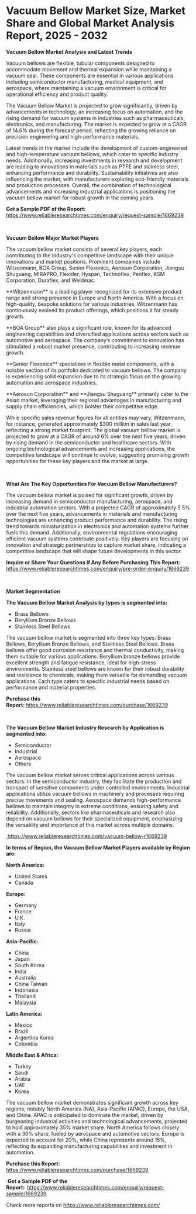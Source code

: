 <p><h1>Vacuum Bellow Market Size, Market Share and Global Market Analysis Report, 2025 - 2032</h1></p><p><strong>Vacuum Bellow Market Analysis and Latest Trends</strong></p>
<p><p>Vacuum bellows are flexible, tubular components designed to accommodate movement and thermal expansion while maintaining a vacuum seal. These components are essential in various applications including semiconductor manufacturing, medical equipment, and aerospace, where maintaining a vacuum environment is critical for operational efficiency and product quality. </p><p>The Vacuum Bellow Market is projected to grow significantly, driven by advancements in technology, an increasing focus on automation, and the rising demand for vacuum systems in industries such as pharmaceuticals, electronics, and manufacturing. The market is expected to grow at a CAGR of 14.6% during the forecast period, reflecting the growing reliance on precision engineering and high-performance materials.</p><p>Latest trends in the market include the development of custom-engineered and high-temperature vacuum bellows, which cater to specific industry needs. Additionally, increasing investments in research and development are leading to innovations in materials such as PTFE and stainless steel, enhancing performance and durability. Sustainability initiatives are also influencing the market, with manufacturers exploring eco-friendly materials and production processes. Overall, the combination of technological advancements and increasing industrial applications is positioning the vacuum bellow market for robust growth in the coming years.</p></p>
<p><strong>Get a Sample PDF of the Report:&nbsp;</strong> <a href="https://www.reliableresearchtimes.com/enquiry/request-sample/1669239?utm_campaign=3034&utm_medium=2&utm_source=Github&utm_content=ia&utm_term=08042025&utm_id=vacuum-bellow">https://www.reliableresearchtimes.com/enquiry/request-sample/1669239</a></p>
<p>&nbsp;</p>
<p><strong>Vacuum Bellow Major Market Players</strong></p>
<p><p>The vacuum bellow market consists of several key players, each contributing to the industry's competitive landscape with their unique innovations and market positions. Prominent companies include Witzenmann, BOA Group, Senior Flexonics, Aerosun Corporation, Jiangsu Shuguang, MIRAPRO, Flexider, Hyspan, Technoflex, Penflex, KSM Corporation, Duraflex, and Weldmac.</p><p>**Witzenmann** is a leading player recognized for its extensive product range and strong presence in Europe and North America. With a focus on high-quality, bespoke solutions for various industries, Witzenmann has continuously evolved its product offerings, which positions it for steady growth.</p><p>**BOA Group** also plays a significant role, known for its advanced engineering capabilities and diversified applications across sectors such as automotive and aerospace. The company’s commitment to innovation has stimulated a robust market presence, contributing to increasing revenue growth.</p><p>**Senior Flexonics** specializes in flexible metal components, with a notable section of its portfolio dedicated to vacuum bellows. The company is experiencing solid expansion due to its strategic focus on the growing automation and aerospace industries.</p><p>**Aerosun Corporation** and **Jiangsu Shuguang** primarily cater to the Asian market, leveraging their regional advantages in manufacturing and supply chain efficiencies, which bolster their competitive edge. </p><p>While specific sales revenue figures for all entities may vary, Witzenmann, for instance, generated approximately $300 million in sales last year, reflecting a strong market footprint. The global vacuum bellow market is projected to grow at a CAGR of around 6% over the next five years, driven by rising demand in the semiconductor and healthcare sectors. With ongoing technological advancements and increasing applications, the competitive landscape will continue to evolve, suggesting promising growth opportunities for these key players and the market at large.</p></p>
<p>&nbsp;</p>
<p><strong>What Are The Key Opportunities For Vacuum Bellow Manufacturers?</strong></p>
<p><p>The vacuum bellow market is poised for significant growth, driven by increasing demand in semiconductor manufacturing, aerospace, and industrial automation sectors. With a projected CAGR of approximately 5.5% over the next five years, advancements in materials and manufacturing technologies are enhancing product performance and durability. The rising trend towards miniaturization in electronics and automation systems further fuels this demand. Additionally, environmental regulations encouraging efficient vacuum systems contribute positively. Key players are focusing on innovation and strategic partnerships to capture market share, indicating a competitive landscape that will shape future developments in this sector.</p></p>
<p><strong>Inquire or Share Your Questions If Any Before Purchasing This Report:</strong> <a href="https://www.reliableresearchtimes.com/enquiry/pre-order-enquiry/1669239?utm_campaign=3034&utm_medium=2&utm_source=Github&utm_content=ia&utm_term=08042025&utm_id=vacuum-bellow">https://www.reliableresearchtimes.com/enquiry/pre-order-enquiry/1669239</a></p>
<p>&nbsp;</p>
<p><strong>Market Segmentation</strong></p>
<p><strong>The Vacuum Bellow Market Analysis by types is segmented into:</strong></p>
<p><ul><li>Brass Bellows</li><li>Beryllium Bronze Bellows</li><li>Stainless Steel Bellows</li></ul></p>
<p><p>The vacuum bellow market is segmented into three key types: Brass Bellows, Beryllium Bronze Bellows, and Stainless Steel Bellows. Brass bellows offer good corrosion resistance and thermal conductivity, making them suitable for various applications. Beryllium bronze bellows provide excellent strength and fatigue resistance, ideal for high-stress environments. Stainless steel bellows are known for their robust durability and resistance to chemicals, making them versatile for demanding vacuum applications. Each type caters to specific industrial needs based on performance and material properties.</p></p>
<p><strong>Purchase this Report:&nbsp;</strong><a href="https://www.reliableresearchtimes.com/purchase/1669239?utm_campaign=3034&utm_medium=2&utm_source=Github&utm_content=ia&utm_term=08042025&utm_id=vacuum-bellow">https://www.reliableresearchtimes.com/purchase/1669239</a></p>
<p>&nbsp;</p>
<p><strong>The Vacuum Bellow Market Industry Research by Application is segmented into:</strong></p>
<p><ul><li>Semiconductor</li><li>Industrial</li><li>Aerospace</li><li>Others</li></ul></p>
<p><p>The vacuum bellow market serves critical applications across various sectors. In the semiconductor industry, they facilitate the production and transport of sensitive components under controlled environments. Industrial applications utilize vacuum bellows in machinery and processes requiring precise movements and sealing. Aerospace demands high-performance bellows to maintain integrity in extreme conditions, ensuring safety and reliability. Additionally, sectors like pharmaceuticals and research also depend on vacuum bellows for their specialized equipment, emphasizing the versatility and importance of this market across multiple domains.</p></p>
<p><a href="https://www.reliableresearchtimes.com/vacuum-bellow-r1669239?utm_campaign=3034&utm_medium=2&utm_source=Github&utm_content=ia&utm_term=08042025&utm_id=vacuum-bellow">&nbsp;https://www.reliableresearchtimes.com/vacuum-bellow-r1669239</a></p>
<p><strong>In terms of Region, the Vacuum Bellow Market Players available by Region are:</strong></p>
<p>
    <p> <strong> North America: </strong>
        <ul>
            <li>United States</li>
            <li>Canada</li>
        </ul>
        </p> 
    <p> <strong> Europe: </strong>
        <ul>
            <li>Germany</li>
            <li>France</li>
            <li>U.K.</li>
            <li>Italy</li>
            <li>Russia</li>
        </ul>
        </p> 
    <p> <strong> Asia-Pacific: </strong>
        <ul>
            <li>China</li>
            <li>Japan</li>
            <li>South Korea</li>
            <li>India</li>
            <li>Australia</li>
            <li>China Taiwan</li>
            <li>Indonesia</li>
            <li>Thailand</li>
            <li>Malaysia</li>
        </ul>
        </p> 
    <p> <strong> Latin America: </strong>
        <ul>
            <li>Mexico</li>
            <li>Brazil</li>
            <li>Argentina Korea</li>
            <li>Colombia</li>
        </ul>
        </p> 
    <p> <strong> Middle East & Africa: </strong>
        <ul>
            <li>Turkey</li>
            <li>Saudi</li>
            <li>Arabia</li>
            <li>UAE</li>
            <li>Korea</li>
        </ul>
    </p>
    </p>
<p><p>The vacuum bellow market demonstrates significant growth across key regions, notably North America (NA), Asia-Pacific (APAC), Europe, the USA, and China. APAC is anticipated to dominate the market, driven by burgeoning industrial activities and technological advancements, projected to hold approximately 35% market share. North America follows closely with a 30% share, fueled by aerospace and automotive sectors. Europe is expected to account for 20%, while China represents around 15%, reflecting its expanding manufacturing capabilities and investment in automation.</p></p>
<p><strong>Purchase this Report: </strong><a href="https://www.reliableresearchtimes.com/purchase/1669239?utm_campaign=3034&utm_medium=2&utm_source=Github&utm_content=ia&utm_term=08042025&utm_id=vacuum-bellow">https://www.reliableresearchtimes.com/purchase/1669239</a></p>
<p>&nbsp;<strong>Get a Sample PDF of the Report:&nbsp;&nbsp;</strong><a href="https://www.reliableresearchtimes.com/enquiry/request-sample/1669239?utm_campaign=3034&utm_medium=2&utm_source=Github&utm_content=ia&utm_term=08042025&utm_id=vacuum-bellow">https://www.reliableresearchtimes.com/enquiry/request-sample/1669239</a></p>
<p><strong></strong></p>
<p>Check more reports on <a href="https://www.reliableresearchtimes.com/?utm_campaign=3034&utm_medium=2&utm_source=Github&utm_content=ia&utm_term=08042025&utm_id=vacuum-bellow">https://www.reliableresearchtimes.com/</a></p>